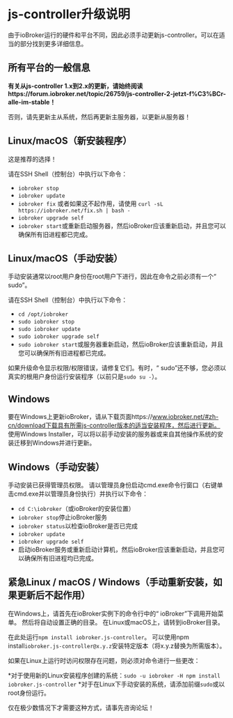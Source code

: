 # js-controller升级说明

由于ioBroker运行的硬件和平台不同，因此必须手动更新js-controller。可以在适当的部分找到更多详细信息。

## 所有平台的一般信息

**有关从js-controller 1.x到2.x的更新，请始终阅读https://forum.iobroker.net/topic/26759/js-controller-2-jetzt-f%C3%BCr-alle-im-stable！**

否则，请先更新主从系统，然后再更新主服务器，以更新从服务器！

## Linux/macOS（新安装程序）
这是推荐的选择！

请在SSH Shell（控制台）中执行以下命令：
* `iobroker stop`
* `iobroker update`
* `iobroker fix` 或者如果这不起作用，请使用 `curl -sL https://iobroker.net/fix.sh | bash -`
* `iobroker upgrade self`
* `iobroker start`或重新启动服务器，然后ioBroker应该重新启动，并且您可以确保所有旧进程都已完成。
<!-- copy
iobroker stop
iobroker update
iobroker fix
iobroker upgrade self
iobroker start
-->

## Linux/macOS（手动安装）

手动安装通常以root用户身份在root用户下进行，因此在命令之前必须有一个“ sudo”。

请在SSH Shell（控制台）中执行以下命令：
* `cd /opt/iobroker`
* `sudo iobroker stop`
* `sudo iobroker update`
* `sudo iobroker upgrade self`
* `sudo iobroker start`或服务器重新启动，然后ioBroker应该重新启动，并且您可以确保所有旧进程都已完成。
<!-- copy
cd /opt/iobroker
sudo iobroker stop
sudo iobroker upgrade
sudo iobroker upgrade self
sudo iobroker start
-->

如果升级命令显示权限/权限错误，请修复它们。有时，“ sudo”还不够，您必须以真实的根用户身份运行安装程序（以前只是`sudo su -`）。

## Windows

要在Windows上更新ioBroker，请从下载页面https://www.iobroker.net/#zh-cn/download下载具有所需js-controller版本的适当安装程序，然后进行更新。 使用Windows Installer，可以将以前手动安装的服务器或来自其他操作系统的安装迁移到Windows并进行更新。

## Windows（手动安装）

手动安装已获得管理员权限。 请以管理员身份启动cmd.exe命令行窗口（右键单击cmd.exe并以管理员身份执行）并执行以下命令：

* `cd C:\iobroker`（或ioBroker的安装位置）
* `iobroker stop`停止ioBroker服务
* `iobroker status`以检查ioBroker是否已完成
* `iobroker update`
* `iobroker upgrade self`
* 启动ioBroker服务或重新启动计算机，然后ioBroker应该重新启动，并且您可以确保所有旧进程均已完成。
<!-- copy
cd C:\iobroker
iobroker stop
iobroker status
iobroker update
iobroker upgrade self
-->

## 紧急Linux / macOS / Windows（手动重新安装，如果更新后不起作用）
在Windows上，请首先在ioBroker实例下的命令行中的“ ioBroker”下调用开始菜单。 然后将自动设置正确的目录。 在Linux或macOS上，请转到ioBroker目录。

在此处运行`npm install iobroker.js-controller`。 可以使用npm install`iobroker.js-controller@x.y.z`安装特定版本（将x.y.z替换为所需版本）。

如果在Linux上运行时访问权限存在问题，则必须对命令进行一些更改：

*对于使用新的Linux安装程序创建的系统：`sudo -u iobroker -H npm install iobroker.js-controller`<!-- copy small sudo -u iobroker -H npm install iobroker.js-controller -->
*对于在Linux下手动安装的系统，请添加前缀`sudo`或以root身份运行。

仅在极少数情况下才需要这种方式，请事先咨询论坛！
